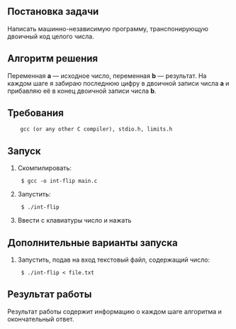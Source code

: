 ## Постановка задачи

Написать машинно-независимую программу, транспонирующую двоичный код целого
числа.

## Алгоритм решения

Переменная **a** — исходное число, переменная **b** — результат.
На каждом шаге я забираю последнюю цифру в двоичной записи числа **a** и
прибавляю её в конец двоичной записи числа **b**.

## Требования

        gcc (or any other C compiler), stdio.h, limits.h

## Запуск

1. Скомпилировать:

        $ gcc -o int-flip main.c

2. Запустить:

        $ ./int-flip

3. Ввести с клавиатуры число и нажать <Enter>

## Дополнительные варианты запуска

1. Запустить, подав на вход текстовый файл, содержащий число:

        $ ./int-flip < file.txt

## Результат работы

Результат работы содержит информацию о каждом шаге алгоритма и окончательный
ответ.

